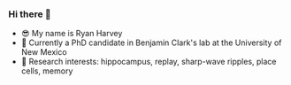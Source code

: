 ### Hi there 👋

<!--
**ryanharvey1/ryanharvey1** is a ✨ _special_ ✨ repository because its `README.md` (this file) appears on your GitHub profile.
Here are some ideas to get you started:
- 🌱 I’m currently learning ...
- 👯 I’m looking to collaborate on ...
- 🤔 I’m looking for help with ...
- 💬 Ask me about ...
- 📫 How to reach me: ...

- ⚡ Fun fact: ...
-->

- 😎 My name is Ryan Harvey
- 🔬 Currently a PhD candidate in Benjamin Clark's lab at the University of New Mexico
- 🧠 Research interests: hippocampus, replay, sharp-wave ripples, place cells, memory




